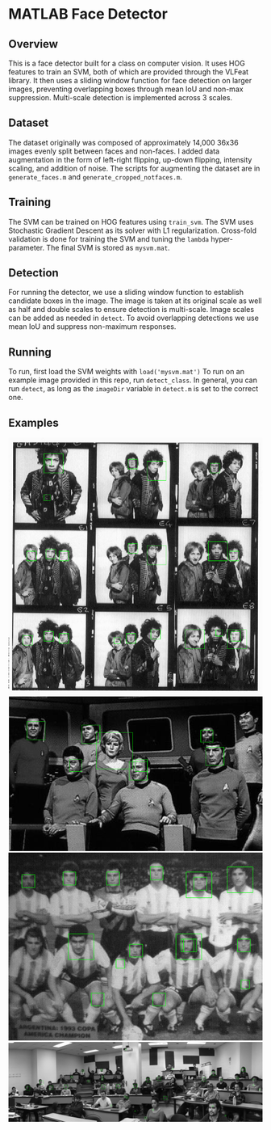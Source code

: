 # MATLAB Face Detector


## Overview
This is a face detector built for a class on computer vision. It uses HOG features to train an SVM, both of which are provided through the VLFeat library. It then uses a sliding window function for face detection on larger images, preventing overlapping boxes through mean IoU and non-max suppression. Multi-scale detection is implemented across 3 scales.


## Dataset
The dataset originally was composed of approximately 14,000 36x36 images evenly split between faces and non-faces. I added data augmentation in the form of left-right flipping, up-down flipping, intensity scaling, and addition of noise. The scripts for augmenting the dataset are in `generate_faces.m` and `generate_cropped_notfaces.m`.

## Training

The SVM can be trained on HOG features using `train_svm`. The SVM uses Stochastic Gradient Descent as its solver with L1 regularization. Cross-fold validation is done for training the SVM and tuning the `lambda` hyper-parameter. The final SVM is stored as `mysvm.mat`.

## Detection

For running the detector, we use a sliding window function to establish candidate boxes in the image. The image is taken at its original scale as well as half and double scales to ensure detection is multi-scale. Image scales can be added as needed in `detect`. To avoid overlapping detections we use mean IoU and suppress non-maximum responses. 


## Running

To run, first load the SVM weights with `load('mysvm.mat')`
To run on an example image provided in this repo, run `detect_class`. 
In general, you can run `detect`, as long as the `imageDir` variable in `detect.m` is set to the correct one.

## Examples

![](hendrix_test.png)
![](trek_test.png)
![](soccer_test.png)
![](class_test.png)